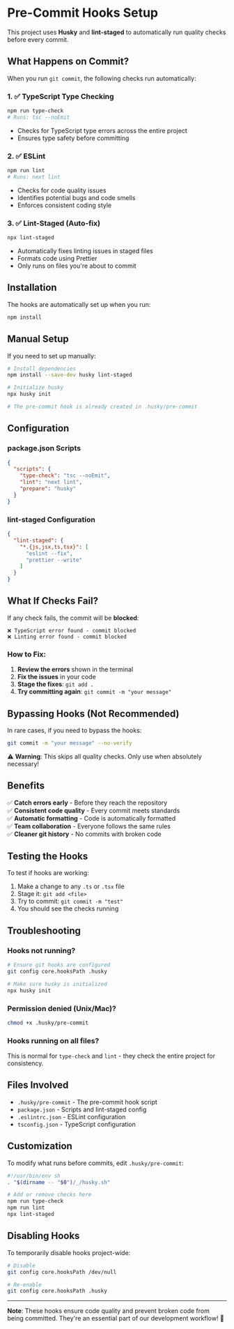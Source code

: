 # Pre-Commit Hooks Setup

This project uses **Husky** and **lint-staged** to automatically run quality checks before every commit.

## What Happens on Commit?

When you run `git commit`, the following checks run automatically:

### 1. ✅ TypeScript Type Checking
```bash
npm run type-check
# Runs: tsc --noEmit
```
- Checks for TypeScript type errors across the entire project
- Ensures type safety before committing

### 2. ✅ ESLint
```bash
npm run lint
# Runs: next lint
```
- Checks for code quality issues
- Identifies potential bugs and code smells
- Enforces consistent coding style

### 3. ✅ Lint-Staged (Auto-fix)
```bash
npx lint-staged
```
- Automatically fixes linting issues in staged files
- Formats code using Prettier
- Only runs on files you're about to commit

## Installation

The hooks are automatically set up when you run:
```bash
npm install
```

## Manual Setup

If you need to set up manually:

```bash
# Install dependencies
npm install --save-dev husky lint-staged

# Initialize husky
npx husky init

# The pre-commit hook is already created in .husky/pre-commit
```

## Configuration

### package.json Scripts
```json
{
  "scripts": {
    "type-check": "tsc --noEmit",
    "lint": "next lint",
    "prepare": "husky"
  }
}
```

### lint-staged Configuration
```json
{
  "lint-staged": {
    "*.{js,jsx,ts,tsx}": [
      "eslint --fix",
      "prettier --write"
    ]
  }
}
```

## What If Checks Fail?

If any check fails, the commit will be **blocked**:

```
❌ TypeScript error found - commit blocked
❌ Linting error found - commit blocked
```

### How to Fix:

1. **Review the errors** shown in the terminal
2. **Fix the issues** in your code
3. **Stage the fixes**: `git add .`
4. **Try committing again**: `git commit -m "your message"`

## Bypassing Hooks (Not Recommended)

In rare cases, if you need to bypass the hooks:

```bash
git commit -m "your message" --no-verify
```

⚠️ **Warning**: This skips all quality checks. Only use when absolutely necessary!

## Benefits

✅ **Catch errors early** - Before they reach the repository  
✅ **Consistent code quality** - Every commit meets standards  
✅ **Automatic formatting** - Code is automatically formatted  
✅ **Team collaboration** - Everyone follows the same rules  
✅ **Cleaner git history** - No commits with broken code  

## Testing the Hooks

To test if hooks are working:

1. Make a change to any `.ts` or `.tsx` file
2. Stage it: `git add <file>`
3. Try to commit: `git commit -m "test"`
4. You should see the checks running

## Troubleshooting

### Hooks not running?

```bash
# Ensure git hooks are configured
git config core.hooksPath .husky

# Make sure husky is initialized
npx husky init
```

### Permission denied (Unix/Mac)?

```bash
chmod +x .husky/pre-commit
```

### Hooks running on all files?

This is normal for `type-check` and `lint` - they check the entire project for consistency.

## Files Involved

- `.husky/pre-commit` - The pre-commit hook script
- `package.json` - Scripts and lint-staged config
- `.eslintrc.json` - ESLint configuration
- `tsconfig.json` - TypeScript configuration

## Customization

To modify what runs before commits, edit `.husky/pre-commit`:

```bash
#!/usr/bin/env sh
. "$(dirname -- "$0")/_/husky.sh"

# Add or remove checks here
npm run type-check
npm run lint
npx lint-staged
```

## Disabling Hooks

To temporarily disable hooks project-wide:

```bash
# Disable
git config core.hooksPath /dev/null

# Re-enable
git config core.hooksPath .husky
```

---

**Note**: These hooks ensure code quality and prevent broken code from being committed. They're an essential part of our development workflow! 🚀


